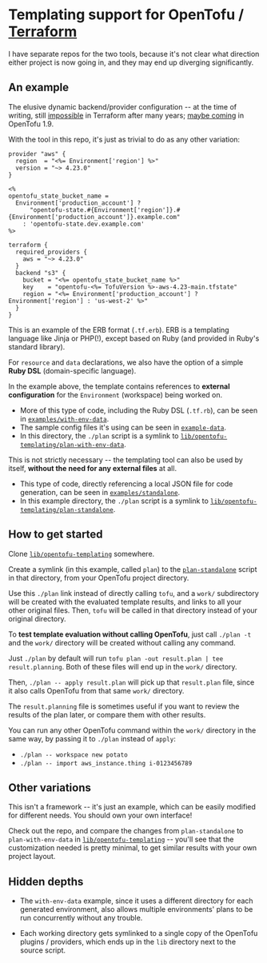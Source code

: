 Templating support for OpenTofu / [Terraform](https://github.com/mehhhhhhhhhhhhhhh/terraform-templating)
=======

I have separate repos for the two tools, because it's not clear what direction either project is now going in, and they may end up diverging significantly.


An example
-------

The elusive dynamic backend/provider configuration -- at the time of writing, still [impossible](https://github.com/hashicorp/terraform/issues/13022) in Terraform after many years; [maybe coming](https://github.com/opentofu/opentofu/issues/300) in OpenTofu 1.9.

With the tool in this repo, it's just as trivial to do as any other variation:

```erb
provider "aws" {
  region  = "<%= Environment['region'] %>"
  version = "~> 4.23.0"
}

<%
opentofu_state_bucket_name =
  Environment['production_account'] ?
      "opentofu-state.#{Environment['region']}.#{Environment['production_account']}.example.com"
    : 'opentofu-state.dev.example.com'
%>

terraform {
  required_providers {
    aws = "~> 4.23.0"
  }
  backend "s3" {
    bucket = "<%= opentofu_state_bucket_name %>"
    key    = "opentofu-<%= TofuVersion %>-aws-4.23-main.tfstate"
    region = "<%= Environment['production_account'] ? Environment['region'] : 'us-west-2' %>"
  }
}

```

This is an example of the ERB format (`.tf.erb`). ERB is a templating language like Jinja or PHP(!), except based on Ruby (and provided in Ruby's standard library).

For `resource` and `data` declarations, we also have the option of a simple **Ruby DSL** (domain-specific language).

In the example above, the template contains references to **external configuration** for the `Environment` (workspace) being worked on.

* More of this type of code, including the Ruby DSL (`.tf.rb`), can be seen in [`examples/with-env-data`](examples/with-env-data).
* The sample config files it's using can be seen in [`example-data`](example-data).
* In this directory, the `./plan` script is a symlink to [`lib/opentofu-templating/plan-with-env-data`](lib/opentofu-templating/plan-with-env-data).

This is not strictly necessary -- the templating tool can also be used by itself, **without the need for any external files** at all.

* This type of code, directly referencing a local JSON file for code generation, can be seen in [`examples/standalone`](examples/standalone).
* In this example directory, the `./plan` script is a symlink to [`lib/opentofu-templating/plan-standalone`](lib/opentofu-templating/plan-standalone).


How to get started
-------

Clone [`lib/opentofu-templating`](lib/opentofu-templating) somewhere.

Create a symlink (in this example, called `plan`) to the [`plan-standalone`](lib/opentofu-templating/plan-standalone) script in that directory, from your OpenTofu project directory.

Use this `./plan` link instead of directly calling `tofu`, and a `work/` subdirectory will be created with the evaluated template results, and links to all your other original files. Then, `tofu` will be called in that directory instead of your original directory.

To **test template evaluation without calling OpenTofu**, just call `./plan -t` and the `work/` directory will be created without calling any command.

Just `./plan` by default will run `tofu plan -out result.plan | tee result.planning`. Both of these files will end up in the `work/` directory.

Then, `./plan -- apply result.plan` will pick up that `result.plan` file, since it also calls OpenTofu from that same `work/` directory.

The `result.planning` file is sometimes useful if you want to review the results of the plan later, or compare them with other results.

You can run any other OpenTofu command within the `work/` directory in the same way, by passing it to `./plan` instead of `apply`:

* `./plan -- workspace new potato`
* `./plan -- import aws_instance.thing i-0123456789`


Other variations
-------

This isn't a framework -- it's just an example, which can be easily modified for different needs. You should own your own interface!

Check out the repo, and compare the changes from `plan-standalone` to `plan-with-env-data` in [`lib/opentofu-templating`](lib/opentofu-templating) -- you'll see that the customization needed is pretty minimal, to get similar results with your own project layout.


Hidden depths
-------

* The `with-env-data` example, since it uses a different directory for each generated environment, also allows multiple environments' plans to be run concurrently without any trouble.

* Each working directory gets symlinked to a single copy of the OpenTofu plugins / providers, which ends up in the `lib` directory next to the source script.
